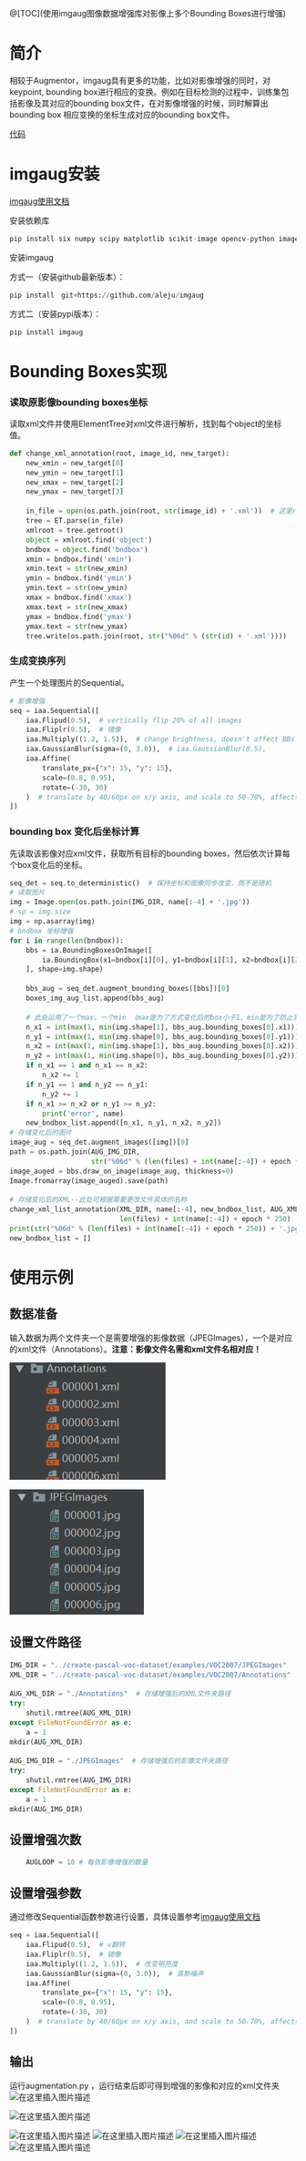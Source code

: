 @[TOC](使用imgaug图像数据增强库对影像上多个Bounding Boxes进行增强)

# 简介

相较于Augmentor，imgaug具有更多的功能，比如对影像增强的同时，对keypoint, bounding box进行相应的变换。例如在目标检测的过程中，训练集包括影像及其对应的bounding box文件，在对影像增强的时候，同时解算出bounding box 相应变换的坐标生成对应的bounding box文件。

[代码](https://github.com/mickkky/XML-Augment.git)
# imgaug安装

[imgaug使用文档](https://imgaug.readthedocs.io/en/latest/index.html)

安装依赖库

```Python
pip install six numpy scipy matplotlib scikit-image opencv-python imageio
```

安装imgaug

方式一（安装github最新版本）：

```python
pip install　git+https://github.com/aleju/imgaug
```

方式二（安装pypi版本）：

```python
pip install imgaug
```

# Bounding Boxes实现

### 读取原影像bounding boxes坐标

读取xml文件并使用ElementTree对xml文件进行解析，找到每个object的坐标值。

```python
def change_xml_annotation(root, image_id, new_target):
    new_xmin = new_target[0]
    new_ymin = new_target[1]
    new_xmax = new_target[2]
    new_ymax = new_target[3]

    in_file = open(os.path.join(root, str(image_id) + '.xml'))  # 这里root分别由两个意思
    tree = ET.parse(in_file)
    xmlroot = tree.getroot()
    object = xmlroot.find('object')
    bndbox = object.find('bndbox')
    xmin = bndbox.find('xmin')
    xmin.text = str(new_xmin)
    ymin = bndbox.find('ymin')
    ymin.text = str(new_ymin)
    xmax = bndbox.find('xmax')
    xmax.text = str(new_xmax)
    ymax = bndbox.find('ymax')
    ymax.text = str(new_ymax)
    tree.write(os.path.join(root, str("%06d" % (str(id) + '.xml'))))
```

### 生成变换序列

产生一个处理图片的Sequential。

```python
# 影像增强
seq = iaa.Sequential([
    iaa.Flipud(0.5),  # vertically flip 20% of all images
    iaa.Fliplr(0.5),  # 镜像
    iaa.Multiply((1.2, 1.5)),  # change brightness, doesn't affect BBs
    iaa.GaussianBlur(sigma=(0, 3.0)),  # iaa.GaussianBlur(0.5),
    iaa.Affine(
        translate_px={"x": 15, "y": 15},
        scale=(0.8, 0.95),
        rotate=(-30, 30)
    )  # translate by 40/60px on x/y axis, and scale to 50-70%, affects BBs
])
```

### bounding box 变化后坐标计算

先读取该影像对应xml文件，获取所有目标的bounding boxes，然后依次计算每个box变化后的坐标。

```python
seq_det = seq.to_deterministic()  # 保持坐标和图像同步改变，而不是随机
# 读取图片
img = Image.open(os.path.join(IMG_DIR, name[:-4] + '.jpg'))
# sp = img.size
img = np.asarray(img)
# bndbox 坐标增强
for i in range(len(bndbox)):
    bbs = ia.BoundingBoxesOnImage([
        ia.BoundingBox(x1=bndbox[i][0], y1=bndbox[i][1], x2=bndbox[i][2], y2=bndbox[i][3]),
    ], shape=img.shape)

    bbs_aug = seq_det.augment_bounding_boxes([bbs])[0]
    boxes_img_aug_list.append(bbs_aug)

    # 此处运用了一个max，一个min （max是为了方式变化后的box小于1，min是为了防止变化后的box的坐标超出图片，在做faster r-cnn训练的时候，box的坐标会减1，若坐标小于1,就会报错，当然超出图像范围也会报错）
    n_x1 = int(max(1, min(img.shape[1], bbs_aug.bounding_boxes[0].x1)))
    n_y1 = int(max(1, min(img.shape[0], bbs_aug.bounding_boxes[0].y1)))
    n_x2 = int(max(1, min(img.shape[1], bbs_aug.bounding_boxes[0].x2)))
    n_y2 = int(max(1, min(img.shape[0], bbs_aug.bounding_boxes[0].y2)))
    if n_x1 == 1 and n_x1 == n_x2:
        n_x2 += 1
    if n_y1 == 1 and n_y2 == n_y1:
        n_y2 += 1
    if n_x1 >= n_x2 or n_y1 >= n_y2:
        print('error', name)
    new_bndbox_list.append([n_x1, n_y1, n_x2, n_y2])
# 存储变化后的图片
image_aug = seq_det.augment_images([img])[0]
path = os.path.join(AUG_IMG_DIR,
                    str("%06d" % (len(files) + int(name[:-4]) + epoch * 250)) + '.jpg')
image_auged = bbs.draw_on_image(image_aug, thickness=0)
Image.fromarray(image_auged).save(path)

# 存储变化后的XML--此处可根据需要更改文件具体的名称
change_xml_list_annotation(XML_DIR, name[:-4], new_bndbox_list, AUG_XML_DIR,
                           len(files) + int(name[:-4]) + epoch * 250)
print(str("%06d" % (len(files) + int(name[:-4]) + epoch * 250)) + '.jpg')
new_bndbox_list = []
```

# 使用示例

## 数据准备

输入数据为两个文件夹一个是需要增强的影像数据（JPEGImages），一个是对应的xml文件（Annotations）。**注意：影像文件名需和xml文件名相对应！**

![Annotations](https://github.com/xinyu-ch/ReadMePhoto/blob/master/QQ%E6%88%AA%E5%9B%BE20190410155858.png)

![JPEGImages](https://github.com/xinyu-ch/ReadMePhoto/blob/master/QQ%E6%88%AA%E5%9B%BE20190410155921.png)

## 设置文件路径

```python
IMG_DIR = "../create-pascal-voc-dataset/examples/VOC2007/JPEGImages"
XML_DIR = "../create-pascal-voc-dataset/examples/VOC2007/Annotations"

AUG_XML_DIR = "./Annotations"  # 存储增强后的XML文件夹路径
try:
    shutil.rmtree(AUG_XML_DIR)
except FileNotFoundError as e:
    a = 1
mkdir(AUG_XML_DIR)

AUG_IMG_DIR = "./JPEGImages"  # 存储增强后的影像文件夹路径
try:
    shutil.rmtree(AUG_IMG_DIR)
except FileNotFoundError as e:
    a = 1
mkdir(AUG_IMG_DIR)
```



## 设置增强次数

```python
    AUGLOOP = 10 # 每张影像增强的数量
```

## 设置增强参数

通过修改Sequential函数参数进行设置，具体设置参考[imgaug使用文档](https://imgaug.readthedocs.io/en/latest/index.html)

```python
seq = iaa.Sequential([
    iaa.Flipud(0.5),  # v翻转
    iaa.Fliplr(0.5),  # 镜像
    iaa.Multiply((1.2, 1.5)),  # 改变明亮度
    iaa.GaussianBlur(sigma=(0, 3.0)),  # 高斯噪声
    iaa.Affine(
        translate_px={"x": 15, "y": 15},
        scale=(0.8, 0.95),
        rotate=(-30, 30)
    )  # translate by 40/60px on x/y axis, and scale to 50-70%, affects BBs
])
```



## 输出

运行augmentation.py ，运行结束后即可得到增强的影像和对应的xml文件夹
![在这里插入图片描述](https://img-blog.csdnimg.cn/20181125153058242.png?x-oss-process=image/watermark,type_ZmFuZ3poZW5naGVpdGk,shadow_10,text_aHR0cHM6Ly9ibG9nLmNzZG4ubmV0L2Nvb29vMGw=,size_16,color_FFFFFF,t_70)

![在这里插入图片描述](https://img-blog.csdnimg.cn/20181125153108215.png?x-oss-process=image/watermark,type_ZmFuZ3poZW5naGVpdGk,shadow_10,text_aHR0cHM6Ly9ibG9nLmNzZG4ubmV0L2Nvb29vMGw=,size_16,color_FFFFFF,t_70)

![在这里插入图片描述](https://img-blog.csdnimg.cn/20181125153413445.png?x-oss-process=image/watermark,type_ZmFuZ3poZW5naGVpdGk,shadow_10,text_aHR0cHM6Ly9ibG9nLmNzZG4ubmV0L2Nvb29vMGw=,size_16,color_FFFFFF,t_70)
![在这里插入图片描述](https://img-blog.csdnimg.cn/20181125153425958.png?x-oss-process=image/watermark,type_ZmFuZ3poZW5naGVpdGk,shadow_10,text_aHR0cHM6Ly9ibG9nLmNzZG4ubmV0L2Nvb29vMGw=,size_16,color_FFFFFF,t_70)
![在这里插入图片描述](https://img-blog.csdnimg.cn/20181125153433430.png?x-oss-process=image/watermark,type_ZmFuZ3poZW5naGVpdGk,shadow_10,text_aHR0cHM6Ly9ibG9nLmNzZG4ubmV0L2Nvb29vMGw=,size_16,color_FFFFFF,t_70)
![在这里插入图片描述](https://img-blog.csdnimg.cn/2018112515344467.png?x-oss-process=image/watermark,type_ZmFuZ3poZW5naGVpdGk,shadow_10,text_aHR0cHM6Ly9ibG9nLmNzZG4ubmV0L2Nvb29vMGw=,size_16,color_FFFFFF,t_70)
